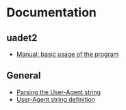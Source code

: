# Documentation

## uadet2

- [Manual: basic usage of the program](uadet.md)

## General

- [Parsing the User-Agent string](Parsing_UA.md)
- [User-Agent string definition](user_agent.md)

